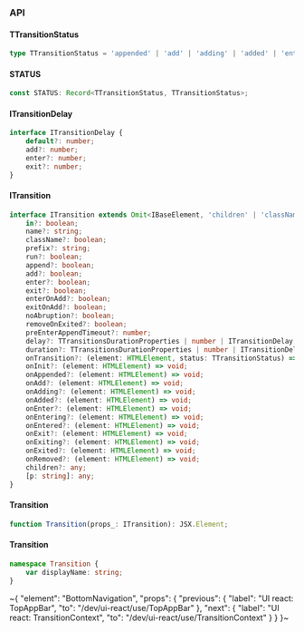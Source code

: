 

### API

#### TTransitionStatus

```ts
type TTransitionStatus = 'appended' | 'add' | 'adding' | 'added' | 'enter' | 'entering' | 'entered' | 'exit' | 'exiting' | 'exited' | 'removed';
```

#### STATUS

```ts
const STATUS: Record<TTransitionStatus, TTransitionStatus>;
```

#### ITransitionDelay

```ts
interface ITransitionDelay {
    default?: number;
    add?: number;
    enter?: number;
    exit?: number;
}
```

#### ITransition

```ts
interface ITransition extends Omit<IBaseElement, 'children' | 'className'> {
    in?: boolean;
    name?: string;
    className?: boolean;
    prefix?: string;
    run?: boolean;
    append?: boolean;
    add?: boolean;
    enter?: boolean;
    exit?: boolean;
    enterOnAdd?: boolean;
    exitOnAdd?: boolean;
    noAbruption?: boolean;
    removeOnExited?: boolean;
    preEnterAppendTimeout?: number;
    delay?: TTransitionsDurationProperties | number | ITransitionDelay;
    duration?: TTransitionsDurationProperties | number | ITransitionDelay;
    onTransition?: (element: HTMLElement, status: TTransitionStatus) => void;
    onInit?: (element: HTMLElement) => void;
    onAppended?: (element: HTMLElement) => void;
    onAdd?: (element: HTMLElement) => void;
    onAdding?: (element: HTMLElement) => void;
    onAdded?: (element: HTMLElement) => void;
    onEnter?: (element: HTMLElement) => void;
    onEntering?: (element: HTMLElement) => void;
    onEntered?: (element: HTMLElement) => void;
    onExit?: (element: HTMLElement) => void;
    onExiting?: (element: HTMLElement) => void;
    onExited?: (element: HTMLElement) => void;
    onRemoved?: (element: HTMLElement) => void;
    children?: any;
    [p: string]: any;
}
```

#### Transition

```ts
function Transition(props_: ITransition): JSX.Element;
```

#### Transition

```ts
namespace Transition {
    var displayName: string;
}
```


~{
  "element": "BottomNavigation",
  "props": {
    "previous": {
      "label": "UI react: TopAppBar",
      "to": "/dev/ui-react/use/TopAppBar"
    },
    "next": {
      "label": "UI react: TransitionContext",
      "to": "/dev/ui-react/use/TransitionContext"
    }
  }
}~
